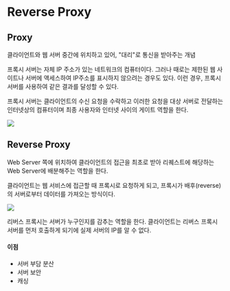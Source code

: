 # Reverse Proxy

## Proxy

 클라이언트와 웹 서버 중간에 위치하고 있어, "대리"로 통신을 받아주는 개념

 프록시 서버는 자체 IP 주소가 있는 네트워크의 컴퓨터이다. 
 그러나 때로는 제한된 웹 사이트나 서버에 액세스하여 IP주소를 표시하지 않으려는 경우도 있다. 
 이런 경우, 프록시 서버를 사용하여 같은 결과를 달성할 수 있다.

 프록시 서버는 클라이언트의 수신 요청을 수락하고 이러한 요청을 대상 서버로 전달하는 인터넷상의 컴퓨터이며 최종 사용자와 인터넷 사이의 게이트 역할을 한다. 

 ![](https://velog.velcdn.com/images/jmjmjmz732002/post/89bcf68b-c580-4dd2-a4e8-42d6a703fc6c/image.png)

 ## Reverse Proxy

Web Server 쪽에 위치하여 클라이언트의 접근을 최초로 받아 리퀘스트에 해당하는 Web Server에 배분해주는 역할을 한다.

클라이언트는 웹 서비스에 접근할 때 프록시로 요청하게 되고, 프록시가 배후(reverse)의 서버로부터 데이터를 가져오는 방식이다.

![](https://velog.velcdn.com/images/jmjmjmz732002/post/ebc6949b-f038-436a-ad88-3f05909fb7e2/image.png)

리버스 프록시는 서버가 누구인지를 감추는 역할을 한다. 클라이언트는 리버스 프록시 서버를 먼저 호출하게 되기에 실제 서버의 IP를 알 수 없다.

#### 이점

- 서버 부담 분산
- 서버 보안
- 캐싱